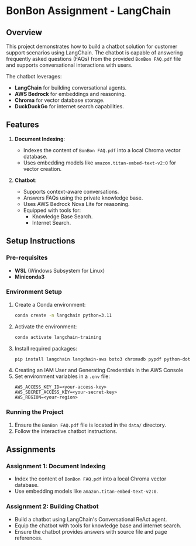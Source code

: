 # BonBon Assignment - LangChain

## Overview
This project demonstrates how to build a chatbot solution for customer support scenarios using LangChain. The chatbot is capable of answering frequently asked questions (FAQs) from the provided `BonBon FAQ.pdf` file and supports conversational interactions with users.

The chatbot leverages:
- **LangChain** for building conversational agents.
- **AWS Bedrock** for embeddings and reasoning.
- **Chroma** for vector database storage.
- **DuckDuckGo** for internet search capabilities.

## Features
1. **Document Indexing**:
   - Indexes the content of `BonBon FAQ.pdf` into a local Chroma vector database.
   - Uses embedding models like `amazon.titan-embed-text-v2:0` for vector creation.

2. **Chatbot**:
   - Supports context-aware conversations.
   - Answers FAQs using the private knowledge base.
   - Uses AWS Bedrock Nova Lite for reasoning.
   - Equipped with tools for:
     - Knowledge Base Search.
     - Internet Search.


## Setup Instructions

### Pre-requisites
- **WSL** (Windows Subsystem for Linux)
- **Miniconda3**

### Environment Setup
1. Create a Conda environment:
   ```bash
   conda create -n langchain python=3.11
   ```
2. Activate the environment:
   ```bash
   conda activate langchain-training
   ```
3. Install required packages:
   ```bash
   pip install langchain langchain-aws boto3 chromadb pypdf python-dotenv langchain-community
   ```
4. Creating an IAM User and Generating Credentials in the AWS Console
5. Set environment variables in a `.env` file:
   ```plaintext
   AWS_ACCESS_KEY_ID=<your-access-key>
   AWS_SECRET_ACCESS_KEY=<your-secret-key>
   AWS_REGION=<your-region>
   ```

### Running the Project
1. Ensure the `BonBon FAQ.pdf` file is located in the `data/` directory.
2. Follow the interactive chatbot instructions.

## Assignments

### Assignment 1: Document Indexing
- Index the content of `BonBon FAQ.pdf` into a local Chroma vector database.
- Use embedding models like `amazon.titan-embed-text-v2:0`.

### Assignment 2: Building Chatbot
- Build a chatbot using LangChain's Conversational ReAct agent.
- Equip the chatbot with tools for knowledge base and internet search.
- Ensure the chatbot provides answers with source file and page references.


